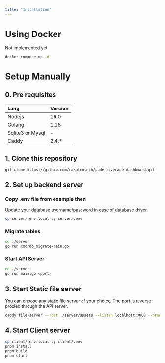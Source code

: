 ```yaml
---
title: "Installation"
---
```


# Using Docker

Not implemented yet

```sh
docker-compose up -d
```

# Setup Manually

## 0. Pre requisites

| Lang             | Version |
| :--------------- | :------ |
| Nodejs           | 16.0    |
| Golang           | 1.18    |
| Sqlite3 or Mysql | -       |
| Caddy            | 2.4.*   |

## 1. Clone this repository

```
git clone https://github.com/rakutentech/code-coverage-dashboard.git
```

## 2. Set up backend server


### Copy .env file from example then <br>

Update your database username/password in case of database driver.

```sh
cp server/.env.local cp server/.env
```

### Migrate tables

```sh
cd ./server
go run cmd/db_migrate/main.go
```

### Start API Server

```sh
cd ./server
go run main.go <port>
```

## 3. Start Static file server

You can choose any static file server of your choice.
The port is reverse proxied through the API server.

```sh
caddy file-server --root ./server/assets --listen localhost:3008 --browse
```

## 4. Start Client server

```sh
cp client/.env.local cp client/.env
pnpm install
pnpm build
pnpm start
```